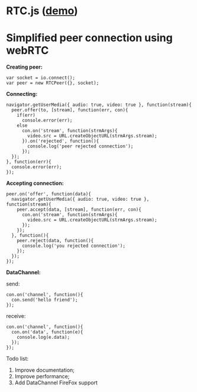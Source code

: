 RTC.js ([demo][1])
==
[1]: http://karaxuna-rtc.ap01.aws.af.cm/


Simplified peer connection using webRTC
==

**Creating peer:**

    var socket = io.connect();
    var peer = new RTCPeer({}, socket);
    
**Connecting:**

    navigator.getUserMedia({ audio: true, video: true }, function(stream){
      peer.offer(to, [stream], function(err, con){
        if(err)
          console.error(err);
        else
          con.on('stream', function(strmArgs){
            video.src = URL.createObjectURL(strmArgs.stream);
          }).on('rejected', function(){
            console.log('peer rejected connection');
          });
      });
    }, function(err){
      console.error(err);
    });
    
**Accepting connection:**

    peer.on('offer', function(data){
      navigator.getUserMedia({ audio: true, video: true }, function(stream){
        peer.accept(data, [stream], function(err, con){
          con.on('stream', function(strmArgs){
            video.src = URL.createObjectURL(strmArgs.stream);
          });
        });
      }, function(){
        peer.reject(data, function(){
          console.log('you rejected connection');
        });
      });
    });

**DataChannel:**
  
  send:

    con.on('channel', function(){
      con.send('hello friend');
    });

  receive:

    con.on('channel', function(){
      con.on('data', function(e){
        console.log(e.data);
      });
    });
    
Todo list:
  1. Improve documentation;
  2. Improve performance;
  3. Add DataChannel FireFox support
